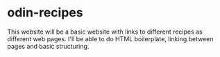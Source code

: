 # odin-recipes

This website will be a basic website with links to different recipes as different web pages. I'll be able to do HTML boilerplate, linking between pages and basic structuring.